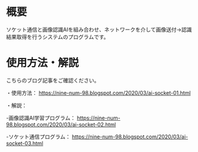 # 概要

ソケット通信と画像認識AIを組み合わせ、ネットワークを介して画像送付→認識結果取得を行うシステムのプログラムです。


# 使用方法・解説

こちらのブログ記事をご確認ください。

・使用方法： https://nine-num-98.blogspot.com/2020/03/ai-socket-01.html


・解説：

  -画像認識AI学習プログラム： https://nine-num-98.blogspot.com/2020/03/ai-socket-02.html

  -ソケット通信プログラム： https://nine-num-98.blogspot.com/2020/03/ai-socket-03.html

